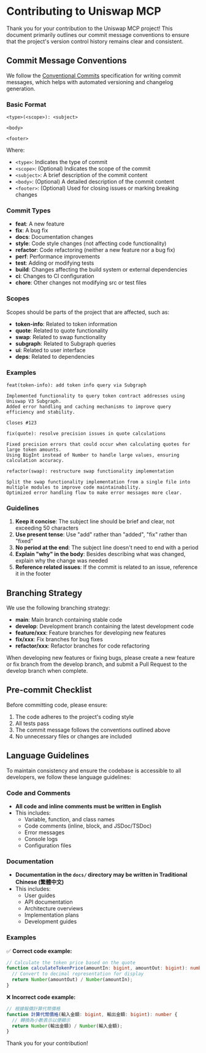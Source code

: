# Contributing to Uniswap MCP

Thank you for your contribution to the Uniswap MCP project! This document primarily outlines our commit message conventions to ensure that the project's version control history remains clear and consistent.

## Commit Message Conventions

We follow the [Conventional Commits](https://www.conventionalcommits.org/) specification for writing commit messages, which helps with automated versioning and changelog generation.

### Basic Format

```
<type>(<scope>): <subject>

<body>

<footer>
```

Where:
- `<type>`: Indicates the type of commit
- `<scope>`: (Optional) Indicates the scope of the commit
- `<subject>`: A brief description of the commit content
- `<body>`: (Optional) A detailed description of the commit content
- `<footer>`: (Optional) Used for closing issues or marking breaking changes

### Commit Types

- **feat**: A new feature
- **fix**: A bug fix
- **docs**: Documentation changes
- **style**: Code style changes (not affecting code functionality)
- **refactor**: Code refactoring (neither a new feature nor a bug fix)
- **perf**: Performance improvements
- **test**: Adding or modifying tests
- **build**: Changes affecting the build system or external dependencies
- **ci**: Changes to CI configuration
- **chore**: Other changes not modifying src or test files

### Scopes

Scopes should be parts of the project that are affected, such as:

- **token-info**: Related to token information
- **quote**: Related to quote functionality
- **swap**: Related to swap functionality
- **subgraph**: Related to Subgraph queries
- **ui**: Related to user interface
- **deps**: Related to dependencies

### Examples

```
feat(token-info): add token info query via Subgraph

Implemented functionality to query token contract addresses using Uniswap V3 Subgraph.
Added error handling and caching mechanisms to improve query efficiency and stability.

Closes #123
```

```
fix(quote): resolve precision issues in quote calculations

Fixed precision errors that could occur when calculating quotes for large token amounts.
Using BigInt instead of Number to handle large values, ensuring calculation accuracy.
```

```
refactor(swap): restructure swap functionality implementation

Split the swap functionality implementation from a single file into multiple modules to improve code maintainability.
Optimized error handling flow to make error messages more clear.
```

### Guidelines

1. **Keep it concise**: The subject line should be brief and clear, not exceeding 50 characters
2. **Use present tense**: Use "add" rather than "added", "fix" rather than "fixed"
3. **No period at the end**: The subject line doesn't need to end with a period
4. **Explain "why" in the body**: Besides describing what was changed, explain why the change was needed
5. **Reference related issues**: If the commit is related to an issue, reference it in the footer

## Branching Strategy

We use the following branching strategy:

- **main**: Main branch containing stable code
- **develop**: Development branch containing the latest development code
- **feature/xxx**: Feature branches for developing new features
- **fix/xxx**: Fix branches for bug fixes
- **refactor/xxx**: Refactor branches for code refactoring

When developing new features or fixing bugs, please create a new feature or fix branch from the develop branch, and submit a Pull Request to the develop branch when complete.

## Pre-commit Checklist

Before committing code, please ensure:

1. The code adheres to the project's coding style
2. All tests pass
3. The commit message follows the conventions outlined above
4. No unnecessary files or changes are included

## Language Guidelines

To maintain consistency and ensure the codebase is accessible to all developers, we follow these language guidelines:

### Code and Comments

- **All code and inline comments must be written in English**
- This includes:
  - Variable, function, and class names
  - Code comments (inline, block, and JSDoc/TSDoc)
  - Error messages
  - Console logs
  - Configuration files

### Documentation

- **Documentation in the `docs/` directory may be written in Traditional Chinese (繁體中文)**
- This includes:
  - User guides
  - API documentation
  - Architecture overviews
  - Implementation plans
  - Development guides

### Examples

✅ **Correct code example:**
```typescript
// Calculate the token price based on the quote
function calculateTokenPrice(amountIn: bigint, amountOut: bigint): number {
  // Convert to decimal representation for display
  return Number(amountOut) / Number(amountIn);
}
```

❌ **Incorrect code example:**
```typescript
// 根據報價計算代幣價格
function 計算代幣價格(輸入金額: bigint, 輸出金額: bigint): number {
  // 轉換為小數表示以便顯示
  return Number(輸出金額) / Number(輸入金額);
}
```

Thank you for your contribution! 